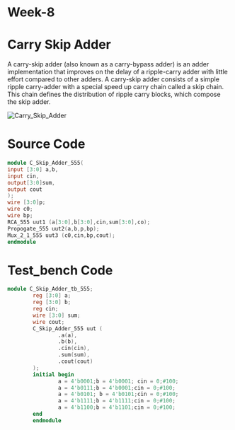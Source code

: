 # Week-8
# Carry Skip Adder
A carry-skip adder (also known as a carry-bypass adder) is an adder implementation that improves on the delay of a ripple-carry adder with little effort compared to other adders.
A carry-skip adder consists of a simple ripple carry-adder with a special speed
up carry chain called a skip chain. This chain defines the distribution of ripple
carry blocks, which compose the skip adder.

![Carry_Skip_Adder](https://github.com/user-attachments/assets/e6086e7b-0fb5-4e17-94cc-97ee6fd21b47)
# Source Code
```verilog
module C_Skip_Adder_555(
input [3:0] a,b,
input cin,
output[3:0]sum,
output cout
);
wire [3:0]p;
wire c0;
wire bp;
RCA_555 uut1 (a[3:0],b[3:0],cin,sum[3:0],co);
Propogate_555 uut2(a,b,p,bp);
Mux_2_1_555 uut3 (c0,cin,bp,cout);
endmodule
```
# Test_bench Code
```verilog
module C_Skip_Adder_tb_555;
        reg [3:0] a;
        reg [3:0] b;
        reg cin;
        wire [3:0] sum;
        wire cout;
        C_Skip_Adder_555 uut (
                .a(a),
                .b(b),
                .cin(cin),
                .sum(sum),
                .cout(cout)
        );
        initial begin
                a = 4'b0001;b = 4'b0001; cin = 0;#100;
                a = 4'b0111;b = 4'b0001;cin = 0;#100;
                a = 4'b0101; b = 4'b0101;cin = 0;#100;
                a = 4'b1111;b = 4'b1111;cin = 0;#100;
                a = 4'b1100;b = 4'b1101;cin = 0;#100;
        end
        endmodule
```

